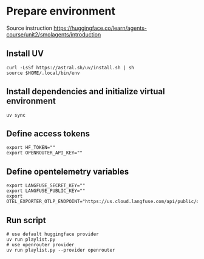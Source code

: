 # Prepare environment
Source instruction https://huggingface.co/learn/agents-course/unit2/smolagents/introduction

## Install UV

```shell
curl -LsSf https://astral.sh/uv/install.sh | sh
source $HOME/.local/bin/env
```

## Install dependencies and initialize virtual environment

```shell
uv sync
```

## Define access tokens

```shell
export HF_TOKEN=""
export OPENROUTER_API_KEY=""
```

## Define opentelemetry variables
```shell
export LANGFUSE_SECRET_KEY=""
export LANGFUSE_PUBLIC_KEY=""
export OTEL_EXPORTER_OTLP_ENDPOINT="https://us.cloud.langfuse.com/api/public/otel"
```

## Run script
```shell
# use default huggingface provider
uv run playlist.py
# use openrouter provider
uv run playlist.py --provider openrouter
```